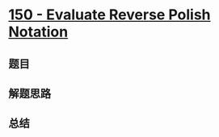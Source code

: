# [150 - Evaluate Reverse Polish Notation](https://leetcode.com/problems/evaluate-reverse-polish-notation/)

## 题目


## 解题思路


## 总结


